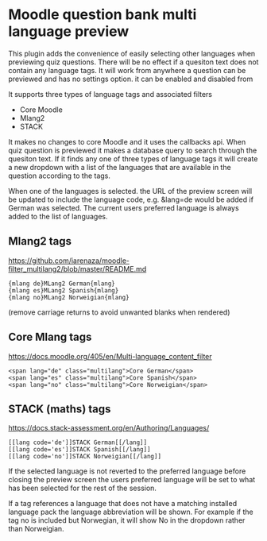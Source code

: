 # Moodle question bank multi language preview

This plugin adds the convenience of easily selecting other languages when previewing quiz questions. There will be no effect if a quesiton text does not contain any language tags. It will work from anywhere a question can be previewed and has no settings option. it can be enabled and disabled from

It supports three types of language tags and associated filters

* Core Moodle
* Mlang2
* STACK

It makes no changes to core Moodle and it uses the callbacks api. When  quiz question is previewed it makes a database query to search through the quesiton text. If it finds any one of three types of language tags it will create a new dropdown with a list of the languages that are available in the question according to the tags.

When one of the languages is selected. the URL of the preview screen will be updated to include the language code, e.g. &lang=de would be added if German was selected. The current users preferred language is always added to the list of languages.

## Mlang2 tags

https://github.com/iarenaza/moodle-filter_multilang2/blob/master/README.md

```
{mlang de}MLang2 German{mlang}
{mlang es}MLang2 Spanish{mlang}
{mlang no}MLang2 Norweigian{mlang}
```
(remove carriage returns to avoid unwanted blanks when rendered)


## Core Mlang tags
https://docs.moodle.org/405/en/Multi-language_content_filter

```
<span lang="de" class="multilang">Core German</span>
<span lang="es" class="multilang">Core Spanish</span>
<span lang="no" class="multilang">Core Norweigian</span>
```
## STACK (maths) tags
https://docs.stack-assessment.org/en/Authoring/Languages/
```
[[lang code='de']]STACK German[[/lang]]
[[lang code='es']]STACK Spanish[[/lang]]
[[lang code='no']]STACK Norweigian[[/lang]]

```

If the selected language is not reverted to the preferred language before closing the preview screen the users preferred language will be set to what has been selected for the rest of the session.

If a tag references a language that does not have a matching installed language pack the language abbreviation will be shown. For example if the tag no is included but Norwegian, it will show No in the dropdown rather than Norweigian.

